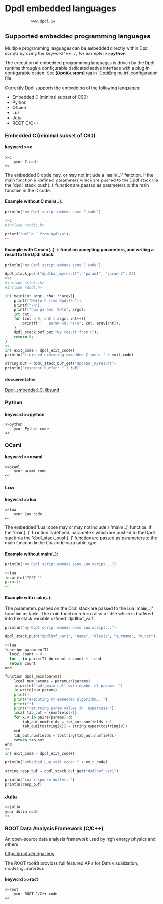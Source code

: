 
# Dpdl embedded languages

				www.dpdl.io
		

		
## Supported embedded programming languages

Multiple programming languages can be embedded directly within Dpdl scripts by using the keyword '**>>...**', for example: **>>python**

The execution of embedded programming languages is driven by the Dpdl runtime through a configurable dedicated native interface with a plug-in configurable
option. See **[DpdlCustom]** tag in 'DpdlEngine.ini' configuration file.

Currently Dpdl supports the embedding of the following languages:

* Embedded C (minimal subset of C90)
* Python
* OCaml
* Lua
* Julia
* ROOT C/C++

### Embedded C (minimal subset of C90)

#### keyword >>c

```
>>c
	your C code
<<
```

The embedded C code may, or may not include a 'main(..)' function. 
If the main function is defined, parameters which are pushed to the Dpdl stack via the 'dpdl_stack_push(..)' function
are passed as parameters to the main function in the C code.

#### Example without C main(..):
```python
println("my Dpdl script embeds some C code")

>>c
#include <stdio.h>

printf("Hello C from Dpdl\n");
<<
```

#### Example with C main(..) -> function accepting parameters, and writing a result to the Dpdl stack:

```python
println("my Dpdl script embeds some C code")

dpdl_stack_push("dpdlbuf_myresult", "param1", "param 2", 23)
>>c
#include <stdio.h>
#include <dpdl.h>

int main(int argc, char **argv){
	printf("Hello C from Dpdl!\n");
	printf("\n");
	printf("num params: %d\n", argc);
	int cnt;
    for (cnt = 0; cnt < argc; cnt++){
        printf("	param %d: %s\n", cnt, argv[cnt]);
    }
    dpdl_stack_buf_put("my result from C");
    return 0;
}
<<
int exit_code = dpdl_exit_code()
println("finished executing embedded C code: " + exit_code)

string buf = dpdl_stack_buf_get("dpdlbuf_myresult")
println("response buffer: " + buf)
```


#### documentation

[Dpdl_embedded_C_libs.md](https://github.com/Dpdl-io/DpdlEngine/blob/main/doc/Dpdl_embedded_C_libs.md)


### Python

#### keyword >>python

```
>>python
	your Python code
<<
```



### OCaml

#### keyword >>ocaml

```
>>ocaml
	your OCaml code
<<
```

### Lua


#### keyword >>lua

```
>>lua
	your Lua code
<<
```

The embedded 'Lua' code may or may not include a 'main(..)' function.
If the 'main(..)' function is defined, parameters which are pushed to the Dpdl stack via the 'dpdl_stack_push(..)' function
are passed as parameters to the main function in the Lua code via a table type.

#### Example without main(..):

```python
println("my Dpdl script embeds some Lua script...")

>>lua
io.write("TEST ")
print()
<<
```

#### Example with main(..):

The parameters pushed on the Dpdl stack are passed to the Lua 'main(..)' function as table.
The main function returns also a table which is buffered info the stack variable defined 'dpdlbuf_var1'

```python
println("my Dpdl script embeds some Lua script...")

dpdl_stack_push("dpdlbuf_var1", "name", "Alexis", "surname", "Kunst")

>>lua
function paramLen(T)
  local count = 0
  for _ in pairs(T) do count = count + 1 end
  return count
end

function dpdl_main(params)
	local num_params = paramLen(params)
	io.write("dpdl_main call with number of params: ")
	io.write(num_params)
	print()
	print("executing my embedded algorithm...")
	print("")
	print("returning param values in 'uppercase'")
	local tab_out = {numfields=1}
	for k,v in pairs(params) do
		tab_out.numfields = tab_out.numfields + 1
		tab_out[tostring(k)] = string.upper(tostring(v))
	end
	tab_out.numfields = tostring(tab_out.numfields)
	return tab_out
end
<<
int exit_code = dpdl_exit_code()

println("embedded Lua exit code: " + exit_code)

string resp_buf = dpdl_stack_buf_get("dpdlbuf_var1")

println("Lua response buffer: ")
println(resp_buf)
```

### Julia


```python
>>julia
your Julia code
<<
```






### ROOT Data Analysis Framework (C/C++)

An open-source data analysis framework used by high energy physics and others

https://root.cern/gallery/

The ROOT toolkit provides full featured APIs for Data visualization, modeling, statistics

#### keyword >>root

```
>>root
	your ROOT C/C++ code
<<
```


